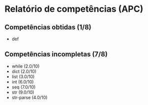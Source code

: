 # Relatório de competências (APC)

## Competências obtidas (1/8)

* def

## Competências incompletas (7/8)

* while (2.0/10)
* dict (2.0/10)
* list (3.0/10)
* int (6.0/10)
* seq (7.0/10)
* str (9.0/10)
* str-parse (4.0/10)